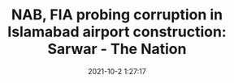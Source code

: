 ---
"title": "NAB, FIA probing corruption in Islamabad airport construction: Sarwar - The Nation"
"date": "2021-10-2 1:27:17"
"feed_name": "GOOGLENEWSCONSTRUCTION"
"feed_website": "https://news.google.com/search?q=construction%2Bincident&hl=en-US&gl=US&ceid=US:en"
"feed_rss": "https://news.google.com/rss/search?q=construction%2Bincident&hl=en-US&gl=US&ceid=US:en"
"link": "https://nation.com.pk/02-Oct-2021/nab-fia-probing-corruption-in-islamabad-airport-construction-sarwar"
"source": "{'href': 'https://nation.com.pk', 'title': 'The Nation'}"
"file": "_posts/2021-1-1-0f9d91b05a196e15d6b799aff8e2ca608e16eabe.md"
"accident": "0"
"drilling": "0"
"dead": "0"
"injured": "0"
"arrested": "0"
"where": "unknown site"
"causes": "unknown"
"place": "unknown place"
---